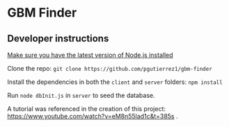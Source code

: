 # GBM Finder
## Developer instructions

[Make sure you have the latest version of Node.js installed](https://nodejs.org/)

Clone the repo: `git clone https://github.com/pgutierrez1/gbm-finder`

Install the dependencies in both the `client` and `server` folders: `npm install`

Run `node dbInit.js` in `server` to seed the database.

A tutorial was referenced in the creation of this project: https://www.youtube.com/watch?v=eM8n55lad1c&t=385s . 
